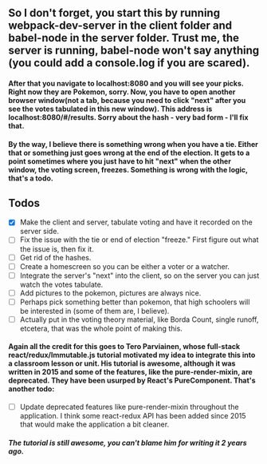 ## So I don't forget, you start this by running webpack-dev-server in the client folder and babel-node in the server folder. Trust me, the server is running, babel-node won't say anything (you could add a console.log if you are scared).

#### After that you navigate to localhost:8080 and you will see your picks. Right now they are Pokemon, sorry. Now, you have to open another browser window(not a tab, because you need to click "next" after you see the votes tabulated in this new window). This address is localhost:8080/#/results. Sorry about the hash - very bad form - I'll fix that. 

#### By the way, I believe there is something wrong when you have a tie. Either that or something just goes wrong at the end of the election. It gets to a point sometimes where you just have to hit "next" when the other window, the voting screen, freezes. Something is wrong with the logic, that's a todo.

## Todos

- [x] Make the client and server, tabulate voting and have it recorded on the server side.
- [ ] Fix the issue with the tie or end of election "freeze." First figure out what the issue is, then fix it.
- [ ] Get rid of the hashes.
- [ ] Create a homescreen so you can be either a voter or a watcher.
- [ ] Integrate the server's "next" into the client, so on the server you can just watch the votes tabulate.
- [ ] Add pictures to the pokemon, pictures are always nice.
- [ ] Perhaps pick something better than pokemon, that high schoolers will be interested in (some of them are, I believe).
- [ ] Actually put in the voting theory material, like Borda Count, single runoff, etcetera, that was the whole point of making this.

#### Again all the credit for this goes to Tero Parviainen, whose full-stack react/redux/Immutable.js tutorial motivated my idea to integrate this into a classroom lesson or unit. His tutorial is awesome, although it was written in 2015 and some of the features, like the pure-render-mixin, are deprecated. They have been usurped by React's PureComponent. That's another todo:

- [ ] Update deprecated features like pure-render-mixin throughout the application. I think some react-redux API has been added since 2015 that would make the application a bit cleaner. 

##### The tutorial is still awesome, you can't blame him for writing it 2 years ago.

